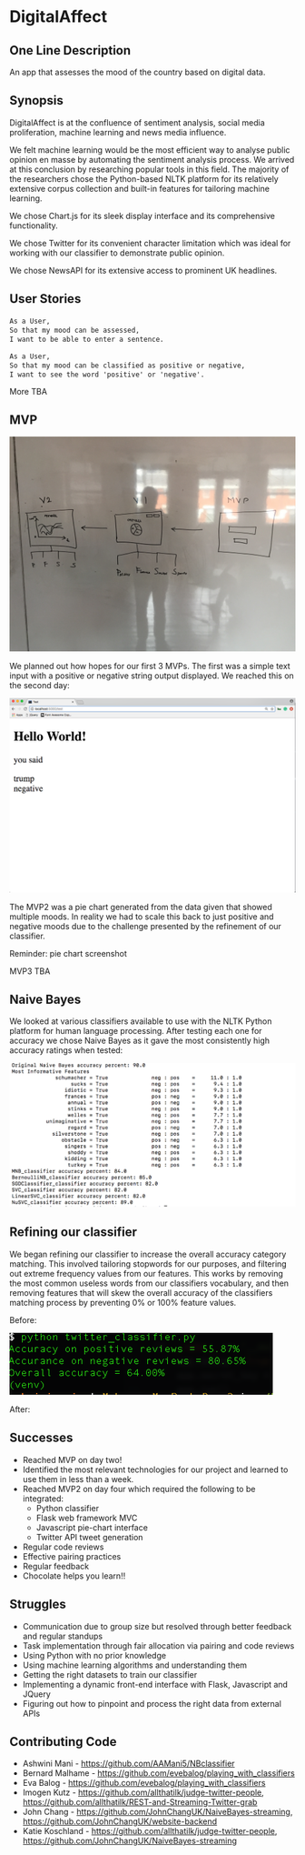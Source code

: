 # DigitalAffect

## One Line Description

An app that assesses the mood of the country based on digital data.

## Synopsis

DigitalAffect is at the confluence of sentiment analysis, social media proliferation, machine learning and news media influence.

We felt machine learning would be the most efficient way to analyse public opinion en masse by automating the sentiment analysis process. We arrived at this conclusion by researching popular tools in this field. The majority of the researchers chose the Python-based NLTK platform for its relatively extensive corpus collection and built-in features for tailoring machine learning.

We chose Chart.js for its sleek display interface and its comprehensive functionality.

We chose Twitter for its convenient character limitation which was ideal for working with our classifier to demonstrate public opinion.

We chose NewsAPI for its extensive access to prominent UK headlines.

## User Stories
```
As a User,
So that my mood can be assessed,
I want to be able to enter a sentence.
```
```
As a User,
So that my mood can be classified as positive or negative,
I want to see the word 'positive' or 'negative'.
```
More TBA

## MVP

![alt text](https://github.com/AAMani5/digitalaffect/blob/master/images/DifferentVersions.JPG "MVP diagram")

We planned out how hopes for our first 3 MVPs. The first was a simple text input with a positive or negative string output displayed. We reached this on the second day:

![alt text](https://github.com/AAMani5/digitalaffect/blob/master/images/negMVP.png "Trump Negative")

The MVP2 was a pie chart generated from the data given that showed multiple moods. In reality we had to scale this back to just positive and negative moods due to the challenge presented by the refinement of our classifier.

Reminder: pie chart screenshot

MVP3 TBA

## Naive Bayes

We looked at various classifiers available to use with the NLTK Python platform for human language processing. After testing each one for accuracy we chose Naive Bayes as it gave the most consistently high accuracy ratings when tested:

![alt text](https://github.com/AAMani5/digitalaffect/blob/master/images/Screen%20Shot%202017-04-27%20at%2016.38.56.png "Naive Bayes accuracy rate")

## Refining our classifier

We began refining our classifier to increase the overall accuracy category matching. This involved tailoring stopwords for our purposes, and filtering out extreme frequency values from our features. This works by removing the most common useless words from our classifiers vocabulary, and then removing features that will skew the overall accuracy of the classifiers matching process by preventing 0% or 100% feature values.

Before:

![alt text](https://github.com/AAMani5/digitalaffect/blob/master/images/OurTrainedAccuracyBeforeRefinement.png "Before refinement")

After:

## Successes

* Reached MVP on day two!
* Identified the most relevant technologies for our project and learned to use them in less than a week.
* Reached MVP2 on day four which required the following to be integrated:
  * Python classifier
  * Flask web framework MVC
  * Javascript pie-chart interface
  * Twitter API tweet generation
* Regular code reviews
* Effective pairing practices
* Regular feedback
* Chocolate helps you learn!!

## Struggles

* Communication due to group size but resolved through better feedback and regular standups
* Task implementation through fair allocation via pairing and code reviews
* Using Python with no prior knowledge
* Using machine learning algorithms and understanding them
* Getting the right datasets to train our classifier
* Implementing a dynamic front-end interface with Flask, Javascript and JQuery
* Figuring out how to pinpoint and process the right data from external APIs

## Contributing Code

* Ashwini Mani - https://github.com/AAMani5/NBclassifier
* Bernard Malhame - https://github.com/evebalog/playing_with_classifiers
* Eva Balog - https://github.com/evebalog/playing_with_classifiers
* Imogen Kutz - https://github.com/allthatilk/judge-twitter-people, https://github.com/allthatilk/REST-and-Streaming-Twitter-grab
* John Chang - https://github.com/JohnChangUK/NaiveBayes-streaming, https://github.com/JohnChangUK/website-backend
* Katie Koschland - https://github.com/allthatilk/judge-twitter-people, https://github.com/JohnChangUK/NaiveBayes-streaming
